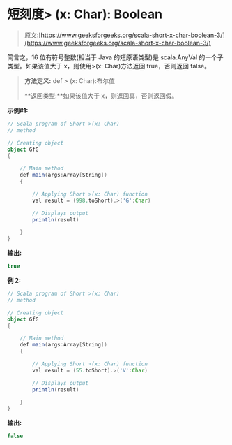 # 短刻度> (x: Char): Boolean

> 原文:[https://www.geeksforgeeks.org/scala-short-x-char-boolean-3/](https://www.geeksforgeeks.org/scala-short-x-char-boolean-3/)

简言之，16 位有符号整数(相当于 Java 的短原语类型)是 scala.AnyVal 的一个子类型。如果该值大于 x，则使用>(x: Char)方法返回 true，否则返回 false。

> **方法定义:** def > (x: Char):布尔值
> 
> **返回类型:**如果该值大于 x，则返回真，否则返回假。

**示例#1:**

```scala
// Scala program of Short >(x: Char) 
// method 

// Creating object 
object GfG 
{ 

    // Main method 
    def main(args:Array[String]) 
    { 

        // Applying Short >(x: Char) function 
        val result = (998.toShort).>('G':Char)

        // Displays output 
        println(result) 

    } 
} 
```

**输出:**

```scala
true

```

**例 2:**

```scala
// Scala program of Short >(x: Char) 
// method 

// Creating object 
object GfG 
{ 

    // Main method 
    def main(args:Array[String]) 
    { 

        // Applying Short >(x: Char) function 
        val result = (55.toShort).>('V':Char)

        // Displays output 
        println(result) 

    } 
} 
```

**输出:**

```scala
false

```